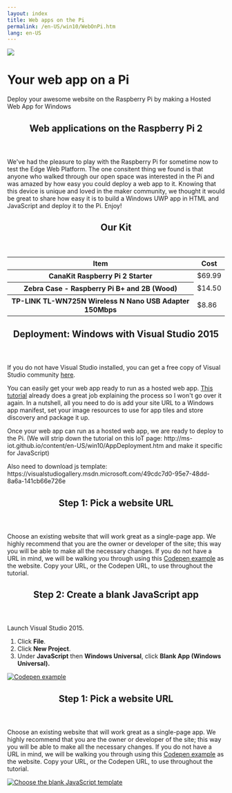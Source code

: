 ```yaml
---
layout: index
title: Web apps on the Pi
permalink: /en-US/win10/WebOnPi.htm
lang: en-US
---
```


<div class="jumbotron jumbotron-centered webapp-accent">
    <div class="container relative">
        <div class="row">
            <div class="col-md-4 col-lg-4"></div>
            <div class="centered-content">
                <div class="image-container inline-block">
                    <img class="img-responsive" src="{{site.baseurl}}/images/WebOnPi/rpi2.png" />
                </div>
                <div class="jumbotron-content inline-block win-color-fg-primary color-alt">
                    <h1 class="jumbotron-header header-large">Your web app on a Pi</h1>
                    <p class="jumbotron-subheader">Deploy your awesome website on the Raspberry Pi by making a Hosted Web App for Windows</p>
                </div>
            </div>
        </div>
    </div>
</div>
<div class="container">
    <div class="row">
    	<div class="col-md-4 col-lg-4"></div>
        <div class="col-md-16 col-lg-16">
            <section class="section">
                <header class="section-header">
                    <h2 class="section-title">Web applications on the Raspberry Pi 2</h2>
                </header>
                <div class="section-body">
                    <p>We've had the pleasure to play with the Raspberry Pi for sometime now to test the Edge Web Platform. The one consitent thing we found is that anyone who walked through our open space was interested in the Pi and was amazed by how easy you could deploy a web app to it. Knowing that this device is unique and loved in the maker community, we thought it would be great to share how easy it is to build a Windows UWP app in HTML and JavaScript and deploy it to the Pi. Enjoy!</p>
                </div>
            </section>
        </div>
    </div>
    <div class="row">
    	<div class="col-md-4 col-lg-4"></div>
        <div class="col-md-16 col-lg-16">
            <section class="section">
                <header class="section-header">
                    <h2 class="section-title">Our Kit</h2>
                </header>
                <div class="section-body">
                    <div class="table-wrapper">
						<table class="table table-bordered table-striped"> 
							<thead> 
								<tr> 
									<th class="table-head-item">Item</th> 
									<th class="table-head-item">Cost</th>
								</tr>
							</thead> 
							<tbody> 
								<tr> 
									<th scope="row">
									 	CanaKit Raspberry Pi 2 Starter  
									</th> 
									<td>$69.99 </td> 
								</tr> 
								<tr> 
									<th scope="row"> 
										Zebra Case - Raspberry Pi B+ and 2B (Wood)
									</th> 
									<td>$14.50</td> 
								</tr> 
								<tr> 
									<th scope="row"> 
										TP-LINK TL-WN725N Wireless N Nano USB Adapter 150Mbps
									</th> 
									<td>$8.86 </td> 
								</tr> 
							</tbody>
						</table> 
					</div>
                </div>
            </section>
        </div>
    </div>
    <div class="row">
     	<div class="col-md-4 col-lg-4"></div>
        <div class="col-md-16 col-lg-16">
            <section class="section">
                <header class="section-header">
                    <h2 class="section-title">Deployment: Windows with Visual Studio 2015</h2>
                </header>
                <div class="section-body">
                    <p>If you do not have Visual Studio installed, you can get a free copy of Visual Studio community <a href="https://www.visualstudio.com/en-us/products/visual-studio-community-vs.aspx" rel="nofollow">here</a>.</p>
                    <p>You can easily get your web app ready to run as a hosted web app. <a href="http://microsoftedge.github.io/WebAppsDocs/en-US//win10/CreateHWA.htm" rel="nofollow">This tutorial</a> already does a great job explaining the process so I won't go over it again. In a nutshell, all you need to do is add your site URL to a Windows app manifest, set your image resources to use for app tiles and store discovery and package it up. </p>
					<p>Once your web app can run as a hosted web app, we are ready to deploy to the Pi. (We will strip down the tutorial on this IoT page: http://ms-iot.github.io/content/en-US/win10/AppDeployment.htm and make it specific for JavaScript)</p>
					<p>Also need to download js template: https://visualstudiogallery.msdn.microsoft.com/49cdc7d0-95e7-48dd-8a6a-141cb66e726e</p>
                </div>
            </section>
        </div>
    </div>
    <div class="row row-spacer">
        <div class="col-xs-24 col-md-12 col-md-push-12">
            <section class="item-section">
                <header class="section-header">
                    <h2 class="spacer-32-bottom">Step 1: Pick a website URL</h2>
                </header>
                <div class="section-body spacer-32-bottom">
                    <p>Choose an existing website that will work great as a single-page app. We highly recommend that you are the owner or developer of the site; this way you will be able to make all the necessary changes. If you do not have a URL in mind, we will be walking you through using this <a href="http://codepen.io/seksenov/pen/wBbVyb/?editors=101">Codepen example</a> as the website. Copy your URL, or the Codepen URL, to use throughout the tutorial.</p>
                </div>
            </section>
        </div>
    </div>
    <div class="row row-spacer">
        <div class="col-xs-24 col-md-12">
            <section class="item-section">
                <header class="section-header">
                    <h2 class="spacer-32-bottom">Step 2: Create a blank JavaScript app</h2>
                </header>
                <div class="section-body spacer-32-bottom">
                    <p>Launch Visual Studio 2015.</p>
                    <ol class="spacer-16-top">
                        <li>Click <strong>File</strong>.</li>
                        <li>Click <strong>New Project</strong>.</li>
                        <li>Under <strong>JavaScript</strong> then <strong>Windows Universal</strong>, click <strong>Blank App (Windows Universal).</strong></li>
                    </ol>
                </div>
            </section>
        </div>
        <div class="col-xs-24 col-md-12">
            <div class="image-container">
                <a href="{{site.baseurl}}/images/CreateHWA/remote-machine-debugging.png">
                    <img alt="Codepen example" src="{{site.baseurl}}/images/WebOnPi/remote-machine-debugging.png" />
                </a>
            </div>
        </div>
    </div>
    <div class="row row-spacer">
        <div class="col-xs-24 col-md-12 col-md-push-12">
            <section class="item-section">
                <header class="section-header">
                    <h2 class="spacer-32-bottom">Step 1: Pick a website URL</h2>
                </header>
                <div class="section-body spacer-32-bottom">
                    <p>Choose an existing website that will work great as a single-page app. We highly recommend that you are the owner or developer of the site; this way you will be able to make all the necessary changes. If you do not have a URL in mind, we will be walking you through using this <a href="http://codepen.io/seksenov/pen/wBbVyb/?editors=101">Codepen example</a> as the website. Copy your URL, or the Codepen URL, to use throughout the tutorial.</p>
                </div>
            </section>
        </div>
        <div class="col-xs-24 col-md-12 col-md-pull-12">
        	<div class="image-container">
                <a href="{{site.baseurl}}/images/CreateHWA/remote-connections.png">
                    <img alt="Choose the blank JavaScript template" src="{{site.baseurl}}/images/WebOnPi/remote-connections.png" />
                </a>
            </div>
        </div>
    </div>
 </div>




